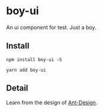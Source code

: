 # boy-ui

An ui component for test.
Just a boy.

## Install

```shell
npm install boy-ui -S
```

```shell
yarn add boy-ui
```

## Detail

Learn from the design of [Ant-Design](https://www.npmjs.com/package/antd).

